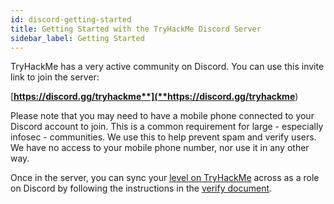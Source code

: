 ```yaml
---
id: discord-getting-started
title: Getting Started with the TryHackMe Discord Server
sidebar_label: Getting Started
---
```

TryHackMe has a very active community on Discord. You can use this invite link to join the server:

[**https://discord.gg/tryhackme**](**https://discord.gg/tryhackme**)

Please note that you may need to have a mobile phone connected to your Discord account to join. This is a common requirement for large - especially infosec - communities.  We use this to help prevent spam and verify users. We have no access to your mobile phone number, nor use it in any other way.

Once in the server, you can sync your [level on TryHackMe](https://docs.tryhackme.com/docs/general/tryhackme-levels) across as a role on Discord by following the instructions in the [verify document](https://docs.tryhackme.com/docs/discord/verify).
